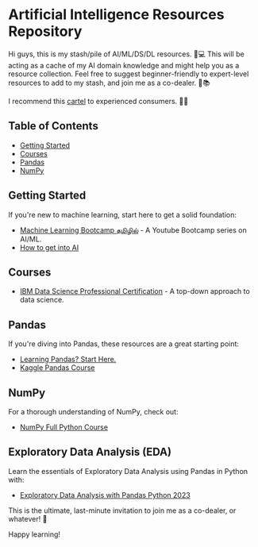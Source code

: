 # Artificial Intelligence Resources Repository

Hi guys, this is my stash/pile of AI/ML/DS/DL resources. 🧠💻 This will be acting as a cache of my AI domain knowledge and might help you as a resource collection. Feel free to suggest beginner-friendly to expert-level resources to add to my stash, and join me as a co-dealer. 🚀📚

I recommend this [cartel](https://github.com/nivu/ai_all_resources) to experienced consumers. 💊👤

## Table of Contents

- [Getting Started](#getting-started)
- [Courses](#courses)
- [Pandas](#pandas)
- [NumPy](#numpy)

## Getting Started

If you're new to machine learning, start here to get a solid foundation:

- [Machine Learning Bootcamp தமிழில்](https://youtube.com/playlist?list=PLxI06TjqRkoeQE3iTbAeTnx48INfXm8Uc&feature=shared) - A Youtube Bootcamp series on AI/ML.
- [How to get into AI](https://youtu.be/wtolixa9XTg?feature=shared)

## Courses

- [IBM Data Science Professional Certification](https://www.coursera.org/professional-certificates/ibm-data-science) - A top-down approach to data science.

 ## Pandas

If you're diving into Pandas, these resources are a great starting point:

- [Learning Pandas? Start Here.](https://youtu.be/DkjCaAMBGWM?feature=shared)
- [Kaggle Pandas Course](https://www.kaggle.com/learn/pandas)

## NumPy

For a thorough understanding of NumPy, check out:

- [NumPy Full Python Course](https://youtu.be/4c_mwnYdbhQ?feature=shared)
## Exploratory Data Analysis (EDA)

Learn the essentials of Exploratory Data Analysis using Pandas in Python with:

- [Exploratory Data Analysis with Pandas Python 2023](https://youtu.be/xi0vhXFPegw?feature=shared)



This is the ultimate, last-minute invitation to join me as a co-dealer, or whatever! 🚀 

Happy learning!
